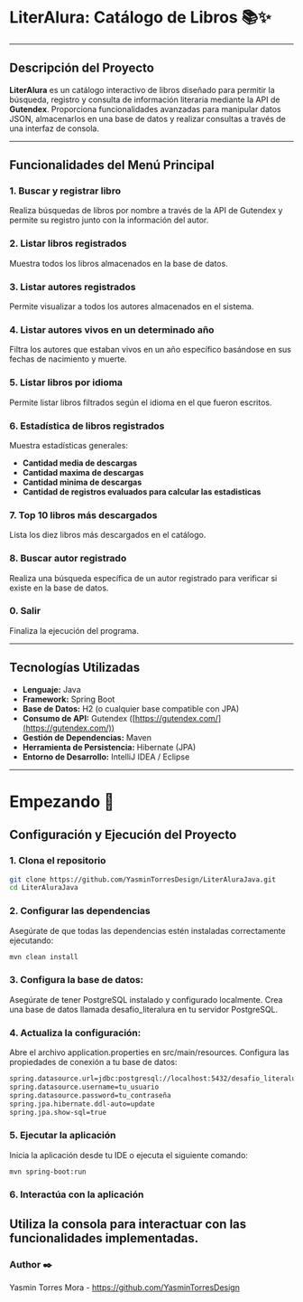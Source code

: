 # LiterAlura: Catálogo de Libros 📚✨  

---

## Descripción del Proyecto  
**LiterAlura** es un catálogo interactivo de libros diseñado para permitir la búsqueda, registro y consulta de información literaria mediante la API de **Gutendex**. Proporciona funcionalidades avanzadas para manipular datos JSON, almacenarlos en una base de datos y realizar consultas a través de una interfaz de consola.

---

## Funcionalidades del Menú Principal  
### **1. Buscar y registrar libro**  
Realiza búsquedas de libros por nombre a través de la API de Gutendex y permite su registro junto con la información del autor.  

### **2. Listar libros registrados**  
Muestra todos los libros almacenados en la base de datos.  

### **3. Listar autores registrados**  
Permite visualizar a todos los autores almacenados en el sistema.  

### **4. Listar autores vivos en un determinado año**  
Filtra los autores que estaban vivos en un año específico basándose en sus fechas de nacimiento y muerte.  

### **5. Listar libros por idioma**  
Permite listar libros filtrados según el idioma en el que fueron escritos.  

### **6. Estadística de libros registrados**  
Muestra estadísticas generales: 
- **Cantidad media de descargas**
- **Cantidad maxima de descargas**
- **Cantidad minima de descargas**
- **Cantidad de registros evaluados para calcular las estadisticas**
 
### **7. Top 10 libros más descargados**  
Lista los diez libros más descargados en el catálogo.  

### **8. Buscar autor registrado**  
Realiza una búsqueda específica de un autor registrado para verificar si existe en la base de datos.  

### **0. Salir**  
Finaliza la ejecución del programa.

---

## Tecnologías Utilizadas  
- **Lenguaje:** Java  
- **Framework:** Spring Boot  
- **Base de Datos:** H2 (o cualquier base compatible con JPA)  
- **Consumo de API:** Gutendex ([https://gutendex.com/](https://gutendex.com/))  
- **Gestión de Dependencias:** Maven  
- **Herramienta de Persistencia:** Hibernate (JPA)  
- **Entorno de Desarrollo:** IntelliJ IDEA / Eclipse  

---
 # Empezando 🚀
 
## Configuración y Ejecución del Proyecto

### 1. Clona el repositorio  
```bash
git clone https://github.com/YasminTorresDesign/LiterAluraJava.git
cd LiterAluraJava
```
### 2. Configurar las dependencias
Asegúrate de que todas las dependencias estén instaladas correctamente ejecutando:
```bash
mvn clean install
```
### 3. Configura la base de datos:
Asegúrate de tener PostgreSQL instalado y configurado localmente.
Crea una base de datos llamada desafio_literalura en tu servidor PostgreSQL.

### 4. Actualiza la configuración:
Abre el archivo application.properties en src/main/resources.
Configura las propiedades de conexión a tu base de datos:
```bash
spring.datasource.url=jdbc:postgresql://localhost:5432/desafio_literalura
spring.datasource.username=tu_usuario
spring.datasource.password=tu_contraseña
spring.jpa.hibernate.ddl-auto=update
spring.jpa.show-sql=true
```
### 5. Ejecutar la aplicación
Inicia la aplicación desde tu IDE o ejecuta el siguiente comando:
```bash
mvn spring-boot:run
```
### 6. Interactúa con la aplicación
Utiliza la consola para interactuar con las funcionalidades implementadas.
---
### Author ✒️
Yasmin Torres Mora - https://github.com/YasminTorresDesign

